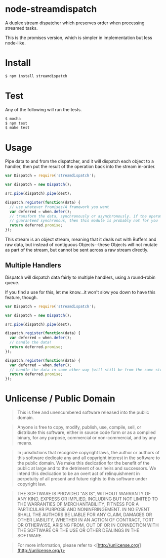 node-streamdispatch
===================

A duplex stream dispatcher which preserves order when processing streamed tasks.

This is the promises version, which is simpler in implementation but less node-like.

Install
=======

```sh
$ npm install streamdispatch
```

Test
====

Any of the following will run the tests.

```sh
$ mocha
$ npm test
$ make test
```

Usage
=====

Pipe data to and from the dispatcher, and it will dispatch each object to a handler, then put the result of the operation back into the stream in-order.

```js
var Dispatch = require('streamdispatch');

var dispatch = new Dispatch();

src.pipe(dispatch).pipe(dest);

dispatch.register(function(data) {
  // use whatever Promises/A framework you want
  var deferred = when.defer();
  // transform the data, synchronously or asynchronously. if the operation is
  // guaranteed synchronous, then this module is probably not for you
  return deferred.promise;
});
```

This stream is an object stream, meaning that it deals not with Buffers and raw data, but instead of contiguous Objects--these Objects will not mutate as part of the stream, but cannot be sent across a raw stream directly.

Multiple Handlers
-----------------

Dispatch will dispatch data fairly to multiple handlers, using a round-robin queue.

If you find a use for this, let me know...it won't slow you down to have this feature, though.

```js
var Dispatch = require('streamdispatch');

var dispatch = new Dispatch();

src.pipe(dispatch).pipe(dest);

dispatch.register(function(data) {
  var deferred = when.defer();
  // handle the data!
  return deferred.promise;
});

dispatch.register(function(data) {
  var deferred = when.defer();
  // handle the data in some other way (will still be from the same stream)
  return deferred.promise;
});
```

Unlicense / Public Domain
=========================

> This is free and unencumbered software released into the public domain.

> Anyone is free to copy, modify, publish, use, compile, sell, or distribute this software, either in source code form or as a compiled binary, for any purpose, commercial or non-commercial, and by any means.

> In jurisdictions that recognize copyright laws, the author or authors of this software dedicate any and all copyright interest in the software to the public domain. We make this dedication for the benefit of the public at large and to the detriment of our heirs and successors. We intend this dedication to be an overt act of relinquishment in perpetuity of all present and future rights to this software under copyright law.

> THE SOFTWARE IS PROVIDED "AS IS", WITHOUT WARRANTY OF ANY KIND, EXPRESS OR IMPLIED, INCLUDING BUT NOT LIMITED TO THE WARRANTIES OF MERCHANTABILITY, FITNESS FOR A PARTICULAR PURPOSE AND NONINFRINGEMENT. IN NO EVENT SHALL THE AUTHORS BE LIABLE FOR ANY CLAIM, DAMAGES OR OTHER LIABILITY, WHETHER IN AN ACTION OF CONTRACT, TORT OR OTHERWISE, ARISING FROM, OUT OF OR IN CONNECTION WITH THE SOFTWARE OR THE USE OR OTHER DEALINGS IN THE SOFTWARE.

> For more information, please refer to <[http://unlicense.org/](http://unlicense.org/)>
